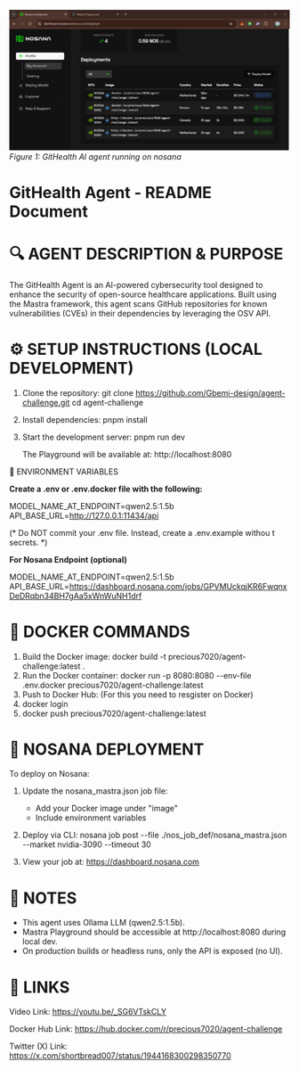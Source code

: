 
![HealthSecure Agent Demo](images/NosanaProof1.png)
*Figure 1: GitHealth AI agent running on nosana*


GitHealth Agent - README Document
=================================

🔍 AGENT DESCRIPTION & PURPOSE
=================================

The GitHealth Agent is an AI-powered cybersecurity tool designed to enhance the security of open-source healthcare applications. Built using the Mastra framework, this agent scans GitHub repositories for known vulnerabilities (CVEs) in their dependencies by leveraging the OSV API.

⚙️ SETUP INSTRUCTIONS (LOCAL DEVELOPMENT)
=================================

1. Clone the repository:
   git clone https://github.com/Gbemi-design/agent-challenge.git
   cd agent-challenge
2. Install dependencies:
   pnpm install
3. Start the development server:
   pnpm run dev

   The Playground will be available at:
   http://localhost:8080

🔐 ENVIRONMENT VARIABLES


**Create a .env or .env.docker file with the following:**

MODEL_NAME_AT_ENDPOINT=qwen2.5:1.5b
API_BASE_URL=http://127.0.0.1:11434/api

(* Do NOT commit your .env file. Instead, create a .env.example withou
t secrets. *)

**For Nosana Endpoint (optional)**

MODEL_NAME_AT_ENDPOINT=qwen2.5:1.5b
API_BASE_URL=https://dashboard.nosana.com/jobs/GPVMUckqjKR6FwqnxDeDRqbn34BH7gAa5xWnWuNH1drf

🐳 DOCKER COMMANDS
==================

1. Build the Docker image:
   docker build -t precious7020/agent-challenge:latest .
2. Run the Docker container:
   docker run -p 8080:8080 --env-file .env.docker precious7020/agent-challenge:latest
3. Push to Docker Hub: (For this you need to resgister on Docker)
4. docker login
5. docker push precious7020/agent-challenge:latest

🚀 NOSANA DEPLOYMENT
====================

To deploy on Nosana:

1. Update the nosana_mastra.json job file:

   - Add your Docker image under "image"
   - Include environment variables
2. Deploy via CLI:
   nosana job post --file ./nos_job_def/nosana_mastra.json --market nvidia-3090 --timeout 30
3. View your job at:
   https://dashboard.nosana.com

📌 NOTES
========

- This agent uses Ollama LLM (qwen2.5:1.5b).
- Mastra Playground should be accessible at http://localhost:8080 during local dev.
- On production builds or headless runs, only the API is exposed (no UI).

📌 LINKS
========

Video Link: https://youtu.be/_SG6VTskCLY

Docker Hub Link: https://hub.docker.com/r/precious7020/agent-challenge

Twitter (X) Link: https://x.com/shortbread007/status/1944168300298350770
